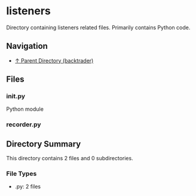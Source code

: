 # listeners

Directory containing listeners related files. Primarily contains Python code.

## Navigation

* [↑ Parent Directory (backtrader)](../README.md)

## Files

### __init__.py

Python module

### recorder.py




## Directory Summary

This directory contains 2 files and 0 subdirectories.

### File Types

* .py: 2 files

